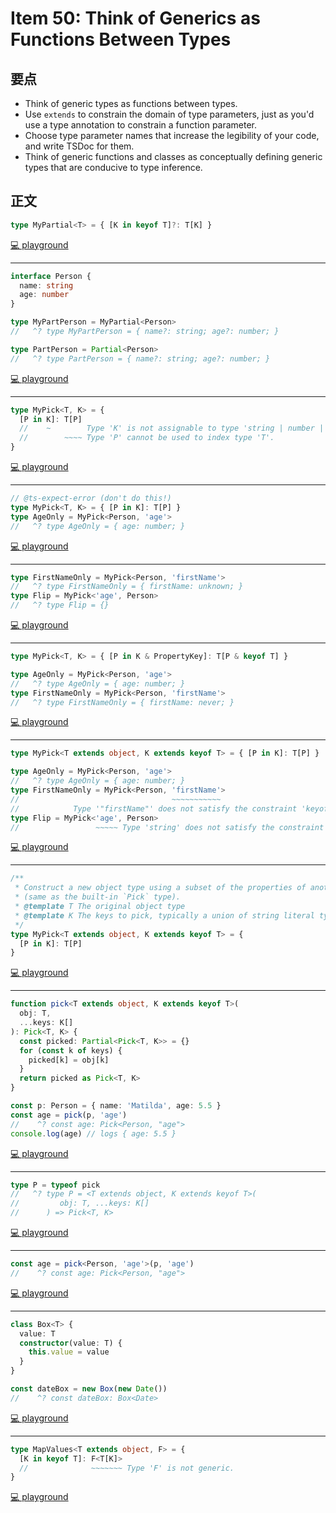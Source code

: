 # Item 50: Think of Generics as Functions Between Types

## 要点

- Think of generic types as functions between types.
- Use `extends` to constrain the domain of type parameters, just as you'd use a type annotation to constrain a function parameter.
- Choose type parameter names that increase the legibility of your code, and write TSDoc for them.
- Think of generic functions and classes as conceptually defining generic types that are conducive to type inference.

## 正文

```ts
type MyPartial<T> = { [K in keyof T]?: T[K] }
```

[💻 playground](https://www.typescriptlang.org/play/?ts=5.4.5#code/C4TwDgpgBAsiAKBDATsAlogNgHgCoD4oBeKAbwG0BpKNAOygGsIQB7AMylwF0B+ALk5UuAXwDcAKCA)

---

```ts
interface Person {
  name: string
  age: number
}

type MyPartPerson = MyPartial<Person>
//   ^? type MyPartPerson = { name?: string; age?: number; }

type PartPerson = Partial<Person>
//   ^? type PartPerson = { name?: string; age?: number; }
```

[💻 playground](https://www.typescriptlang.org/play/?ts=5.4.5&exactOptionalPropertyTypes=true#code/C4TwDgpgBAsiAKBDATsAlogNgHgCoD4oBeKAbwG0BpKNAOygGsIQB7AMylwF0B+ALk5UuAXwDcAKDrAIyNogDG0eDIDOLeqXFQotRAFsIAlcGR0A5hO2IzhnQFc9AIxkTh48aEiwEKYMuRq9CRwSKgYOP6B+BIA9DHaUAB6PFCe0CG+kerEZDr6EPxQxqa0FlDWBQK0Ds7IolBuHuBKmarZJKHoWNhZtNHicQnJqc1Qnb05pHkGhcXm9RWF1U4uDeJAA)

---

```ts
type MyPick<T, K> = {
  [P in K]: T[P]
  //    ~        Type 'K' is not assignable to type 'string | number | symbol'.
  //        ~~~~ Type 'P' cannot be used to index type 'T'.
}
```

[💻 playground](https://www.typescriptlang.org/play/?ts=5.4.5#code/C4TwDgpgBAsiAKBLAxgawDwBUA0UDSAfFALxQDeAUFFANrxSIB2+AugFxSZ0tVQD0fatQB+QsZ3DQA5HikMAzlEYB7YFACG8+YgDmjdQCMANtGDKooSFCnzgAJyY6oAHyUBXALYGIdl1HkgXspGUgB0vALiQsIxopiS1vByyOqMKmreUG7yEAAmFuZMuRAAHhYJUphhFAC+ANwUQA)

---

```ts
// @ts-expect-error (don't do this!)
type MyPick<T, K> = { [P in K]: T[P] }
type AgeOnly = MyPick<Person, 'age'>
//   ^? type AgeOnly = { age: number; }
```

[💻 playground](https://www.typescriptlang.org/play/?ts=5.4.5#code/JYOwLgpgTgZghgYwgAgArQM4HsTIN4BQyyIcAthAFzIZhSgDmA3EcnA1SQK5kBG0LAL4EA9COQABMBgC0EAB4AHCAjByoULFGQAKACY4A5GGQHkYABbAMAQgCUBMAE9lyALJPUwBAGsAPAAqADTIANIAfMgAvPjIANqoyKBhALrUAQkpyIIszq4AghwA8iAANk7R7p7e-uhQ2CAhhuwQhuEsYsTIAHoA-OYuKIUQJeWVeGwc1CA8-FBM2QRAA)

---

```ts
type FirstNameOnly = MyPick<Person, 'firstName'>
//   ^? type FirstNameOnly = { firstName: unknown; }
type Flip = MyPick<'age', Person>
//   ^? type Flip = {}
```

[💻 playground](https://www.typescriptlang.org/play/?ts=5.4.5#code/JYOwLgpgTgZghgYwgAgArQM4HsTIN4BQyyIcAthAFzIZhSgDmA3EcnA1SQK5kBG0LAL4EA9COQABMBgC0EAB4AHCAjByoULFGQAKACY4A5GGQHkYABbAMAQgCUBMAE9lyALJPUwBAGsAPAAqADTIANIAfMgAvPjIANqoyKBhALrUAQkpyIIszq4AghwA8iAANk7R7p7e-uhQ2CAhhuwQhuEsYsTIAHoA-OYuKIUQJeWVeGwc1CA8-FBM2Y6DyABiwPVgAHLkI2UVMR5evn51DU0w67TbFG0d4sR9A65rG9e7YzETF6871FwgPhAWAA7iAFsI8igVqVgIpKocan5mhxDCFTjh2qJ7j1+pDVjC4Z9hEA)

---

```ts
type MyPick<T, K> = { [P in K & PropertyKey]: T[P & keyof T] }

type AgeOnly = MyPick<Person, 'age'>
//   ^? type AgeOnly = { age: number; }
type FirstNameOnly = MyPick<Person, 'firstName'>
//   ^? type FirstNameOnly = { firstName: never; }
```

[💻 playground](https://www.typescriptlang.org/play/?ts=5.4.5#code/JYOwLgpgTgZghgYwgAgArQM4HsTIN4BQyyIcAthAFzIZhSgDmA3EcnA1SQK5kBG0LAL4EwATwAOKALKjUwBAGsAPABUANMgDSAPmQBefMgDaqZKC3IAZGihZJUMZoiiAutRUmryBc6wxkKi7IgiwiEigAghwA8iAANqL6yDJyikroUNggGgDk7BA52iwA9MXEyAB6APzIYpLIURCxCUl4bBzUIDz8UEzBYfUAYsCZYABy5E3xiQYp8soZWbkwI7QTFIUlZcTVteHIw6PrUy0GbStHk50QAG4C-UA)

---

```ts
type MyPick<T extends object, K extends keyof T> = { [P in K]: T[P] }

type AgeOnly = MyPick<Person, 'age'>
//   ^? type AgeOnly = { age: number; }
type FirstNameOnly = MyPick<Person, 'firstName'>
//                                  ~~~~~~~~~~~
//            Type '"firstName"' does not satisfy the constraint 'keyof Person'.
type Flip = MyPick<'age', Person>
//                 ~~~~~ Type 'string' does not satisfy the constraint 'object'.
```

[💻 playground](https://www.typescriptlang.org/play/?ts=5.4.5#code/JYOwLgpgTgZghgYwgAgArQM4HsTIN4BQyyIcAthAFzIZhSgDmA3EcnA1SQK5kBG0LAL4EwATwAOKALKjUwBAGsAPABVkEAB6QQAEwzIsvAFYQEYADTIA0uq0Rd+hRFFYYyFQD5kAXnwBtVGRQawBdahUAkMEWEQkUAEEOAHkQABtRH2QZOUUldChsEEsAcnYIYo8WAHoq4mQAPQB+ZDFJZESIFPTMvDYOahAefigmZGFWlAAxYAKwADlyTrSM32z5ZXzCkpgZ2gWKCuraupPTs-OLgD9rm9vLghqLk5U45GKAIh3Z-Yh34uQdFgIPoQFgwDQ4GBgBgYBkwAALFAIHC0KBwUDg4pOFxuTY4YoAOlibUmqWA4kya1ypQ4xUseJAlQexyeZzu7lexVRjH+gOBJDBEKhMLhiOQyJAqPR4DehhMZkJBCAA)

---

```ts
/**
 * Construct a new object type using a subset of the properties of another one
 * (same as the built-in `Pick` type).
 * @template T The original object type
 * @template K The keys to pick, typically a union of string literal types.
 */
type MyPick<T extends object, K extends keyof T> = {
  [P in K]: T[P]
}
```

[💻 playground](https://www.typescriptlang.org/play/?ts=5.4.5#code/JYOwLgpgTgZghgYwgAgArQM4HsTIN4BQyyIcAthAFzIZhSgDmA3EcnA1SQK5kBG0LAL4EA9ACoxRMcgDCOWlC4IwbEhADuyLLwBWEZcjABPAA4ouGRqoxdeGCCqwxDACxQmoWM1DDAIGLWc4ECwwNygtEAgpZAAKDHIUOACwlF4uYAAbMABaUGQAA1RgBABrAsNTCABKADoYgAFIMhNMuEhkABUuty16BlA4TK1dfRVjM0bm1vaUAGkelFKIIxSsZBMS0oAaSs2EIcyjVS4QYBxAmjorTOBIKCG9-3rkMRECCZQAWSNisoAeboQAAekBAABMAto9MpdgsQWDIchlkYnF0AHzIAC8+FYAG1UMh8nMALrUToEkkEQQsIA)

---

```ts
function pick<T extends object, K extends keyof T>(
  obj: T,
  ...keys: K[]
): Pick<T, K> {
  const picked: Partial<Pick<T, K>> = {}
  for (const k of keys) {
    picked[k] = obj[k]
  }
  return picked as Pick<T, K>
}

const p: Person = { name: 'Matilda', age: 5.5 }
const age = pick(p, 'age')
//    ^? const age: Pick<Person, "age">
console.log(age) // logs { age: 5.5 }
```

[💻 playground](https://www.typescriptlang.org/play/?ts=5.4.5#code/JYOwLgpgTgZghgYwgAgArQM4HsTIN4BQyyIcAthAFzIZhSgDmA3EcnA1SQK5kBG0LAL4EYXEAjDAcyAA7AEAawA8AFWQQAHpBAATDMiy8AVhAkAaZAGl1WiLv0KIATywxkKgHwAKVoaPUVCwA6EMcnDGpLAG0AXQIASmpUeWVAqw98VgQcWlkUiB0kuChJOAAbJWTFVQtLDwyAXnxBFmIYLChkL2yQXIUDNzCMeMziYjlFAqiFGOQmv2mY1uRhYigIMC4oXAnHHTZ9KtTajyECAh7cmSTMaSa8EnJOAHIAWThJMp04Z4t2TgArEEASsWJcwGwOHM8oovDILM9-s94iwAPSosbIAB6AH5kODIZwjpVbiALAAif7kjwXHJYMoQIJlLAMLz-FHEdHIZkMfQPf7UIEg4RAA)

---

```ts
type P = typeof pick
//   ^? type P = <T extends object, K extends keyof T>(
//         obj: T, ...keys: K[]
//      ) => Pick<T, K>
```

[💻 playground](https://www.typescriptlang.org/play/?ts=5.4.5#code/JYOwLgpgTgZghgYwgAgArQM4HsTIN4BQyyIcAthAFzIZhSgDmA3EcnA1SQK5kBG0LAL4EYXEAjDAcyAA7AEAawA8AFWQQAHpBAATDMiy8AVhAkAaZAGl1WiLv0KIATywxkKgHwAKVoaPUVCwA6EMcnDGpLAG0AXQIASmpUeWVAqw98VgQcWlkUiB0kuChJOAAbJWTFVQtLDwyAXnxBFmIYLChkL2yQXIUDNzCMeMziYjlFAqiFGOQmv2mY1uRhYigIMC4oXAnHHTZ9KtTajyECAh7cmSTMaSa8EnJOAHIAWThJMp04Z4t2TgArEEASsWGAnDIUKg5shwZDXHlFCwAPTIsYAPQA-LCIVCYaobNo9AZjKYwLVCXZiWEEZ4fKixoziH4AsFQs4IlZYgQGUyRg0MkcaukCEA)

---

```ts
const age = pick<Person, 'age'>(p, 'age')
//    ^? const age: Pick<Person, "age">
```

[💻 playground](https://www.typescriptlang.org/play/?ts=5.4.5#code/JYOwLgpgTgZghgYwgAgArQM4HsTIN4BQyyIcAthAFzIZhSgDmA3EcnA1SQK5kBG0LAL4EYXEAjDAcyAA7AEAawA8AFWQQAHpBAATDMiy8AVhAkAaZAGl1WiLv0KIATywxkKgHwAKVoaPUVCwA6EMcnDGpLAG0AXQIASmpUeWVAqw98VgQcWlkUiB0kuChJOAAbJWTFVQtLDwyAXnxBFmIYLChkL2yQXIUDNzCMeMziYjlFAqiFGOQmv2mY1uRhYigIMC4oXAnHHTZ9KtTajyECAh7cmSTMaSa8EnJOAHIAWThJMp04Z4t2TgArEEASsWJcwGwOHM8tV0FBsCALM9-s9vDIkSj4iwAPTYsbIAB6AH5kODIZwjpVbojkAAif60jwEIA)

---

```ts
class Box<T> {
  value: T
  constructor(value: T) {
    this.value = value
  }
}

const dateBox = new Box(new Date())
//    ^? const dateBox: Box<Date>
```

[💻 playground](https://www.typescriptlang.org/play/?ts=5.4.5#code/JYOwLgpgTgZghgYwgAgArQM4HsTIN4BQyyIcAthAFzIZhSgDmA3EcnA1SQK5kBG0LAL4EYXEAjDAcyAA7AEAawA8AFWQQAHpBAATDMiy8AVhAkAaZAGl1WiLv0KIATywxkKgHwAKVoaPUVCwA6EMcnDGpLAG0AXQIASmpUeWVAqw98VgQcWlkUiB0kuChJOAAbJWTFVQtLDwyAXnxBFmIYLChkL2yQXIUDNzCMeMziYjlFAqiFGOQmv2mY1uRhYigIMC4oXAnHHTZ9KtTajyECAh7cmSTMaSa8EnJOAHIAWThJMp04Z4t2TgArEEASsWAgynAMPoAEJYDSqDKEYgAN3KXE4KmWlzoXAkHS8qLK6ICIyRYzAAAtgBggoT0XNkHSIMthMILjkwMhvpBYRoGSAIAB3ZC8rwC4UAEQ+EC88XiLAA9AqxsgAHoAfmQ2K50t51F5SilkA8BCAA)

---

```ts
type MapValues<T extends object, F> = {
  [K in keyof T]: F<T[K]>
  //              ~~~~~~~ Type 'F' is not generic.
}
```

[💻 playground](https://www.typescriptlang.org/play/?ts=5.4.5#code/C4TwDgpgBAsghmAanANgVwgZwDwBUoQAewEAdgCaZQD2ARgFYQDGwANFAGIB8UAvFAG8AUFCgBtANJQAlqSgBrCCGoAzKLgC6ALk55JGrgG4RUAPSnRlq9YB+d+zfXhoAcg4uZVUtWBQA5mQQAE7STAB0QgC+xkA)
